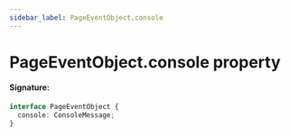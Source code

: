 ```yaml
---
sidebar_label: PageEventObject.console
---
```


# PageEventObject.console property

#### Signature:

```typescript
interface PageEventObject {
  console: ConsoleMessage;
}
```
